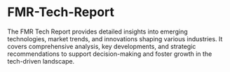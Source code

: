 # FMR-Tech-Report
The FMR Tech Report provides detailed insights into emerging technologies, market trends, and innovations shaping various industries. It covers comprehensive analysis, key developments, and strategic recommendations to support decision-making and foster growth in the tech-driven landscape.
